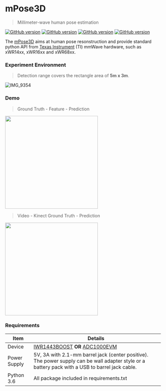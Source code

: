 # mPose3D
> Millimeter-wave human pose estimation

<p align="left">
    <a href="https://github.com/KylinC/mmVital-Signs"><img src="https://img.shields.io/badge/Python-3.6-blue" alt="GitHub version"></a>
    <a href="https://github.com/KylinC/mmVital-Signs"><img src="https://img.shields.io/badge/C%2FC%2B%2B-98-yellow" alt="GitHub version"></a>
    <a href="https://github.com/KylinC/mmVital-Signs"><img src="https://img.shields.io/badge/TI%20mmWave%20SDK-3.5.x.x-orange" alt="GitHub version"></a>
    <a href="https://github.com/KylinC/mmVital-Signs"><img src="https://img.shields.io/badge/CCS-8.3.1-lightgrey" alt="GitHub version"></a>
  </p>

The [mPose3D](https://github.com/KylinC/mPose3D) aims at human pose resonstruction and provide standard python API from [Texas Instrument](https://www.ti.com.cn/) (TI) mmWave hardware, such as xWR14xx, xWR16xx and xWR68xx.

### Experiment Environment

> Detection range covers the rectangle area of **5m x 3m**.

![IMG_9354](http://kylinhub.oss-cn-shanghai.aliyuncs.com/2021-05-19-121039.jpg)



### Demo

> Ground Truth - Feature - Prediction

<img src="https://github.com/KylinC/mPose3D/blob/main/docs/cut2.gif" height="300" />

> Video - Kinect Ground Truth - Prediction

<img src="https://github.com/KylinC/mPose3D/blob/main/docs/cut.gif" height="300" />



### Requirements

| **Item**     | **Details**                                                  |
| ------------ | ------------------------------------------------------------ |
| Device       | [IWR1443BOOST](http://www.ti.com/tool/IWR6843ISK) **OR** [ADC1000EVM](http://www.ti.com/tool/IWR6843ISK-ODS) |
| Power Supply | 5V, 3A with 2.1-mm barrel jack (center positive). The power supply can be wall adapter style or a battery pack with a USB to barrel jack cable. |
| Python 3.6   | All package included in requirements.txt                     |